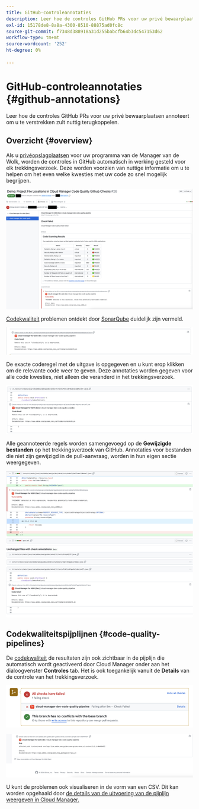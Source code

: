 ```yaml
---
title: GitHub-controleannotaties
description: Leer hoe de controles GitHub PRs voor uw privé bewaarplaatsen annoteert om u te verstrekken zult nuttig terugkoppelen.
exl-id: 15178de8-8a8a-4300-8510-88875ad0fc8c
source-git-commit: f7348d388918a31d255babcfb64b3dc547153d62
workflow-type: tm+mt
source-wordcount: '252'
ht-degree: 0%

---
```



# GitHub-controleannotaties {#github-annotations}

Leer hoe de controles GitHub PRs voor uw privé bewaarplaatsen annoteert om u te verstrekken zult nuttig terugkoppelen.

## Overzicht {#overview}

Als u [privéopslagplaatsen](private-repositories.md) voor uw programma van de Manager van de Wolk, worden de controles in GitHub automatisch in werking gesteld voor elk trekkingsverzoek. Deze worden voorzien van nuttige informatie om u te helpen om het even welke kwesties met uw code zo snel mogelijk begrijpen.

![Voorbeeld van GitHub-controleannotaties](assets/github-check-annotations.png)

[Codekwaliteit](/help/implementing/cloud-manager/code-quality-testing.md) problemen ontdekt door [SonarQube](/help/implementing/cloud-manager/custom-code-quality-rules.md) duidelijk zijn vermeld.

![Voorbeeld van een code-uitgifteaantekening](assets/github-check-annotations-example.png)

De exacte coderegel met de uitgave is opgegeven en u kunt erop klikken om de relevante code weer te geven. Deze annotaties worden gegeven voor alle code kwesties, niet alleen die veranderd in het trekkingsverzoek.

![Voorbeeld van een code-uitgifteaantekening](assets/github-check-annotations-example-code.png)

Alle geannoteerde regels worden samengevoegd op de **Gewijzigde bestanden** op het trekkingsverzoek van GitHub. Annotaties voor bestanden die niet zijn gewijzigd in de pull-aanvraag, worden in hun eigen sectie weergegeven.

![Voorbeeld van notities op tabblad gewijzigd bestand](assets/github-check-annotations-files-changed.png)

## Codekwaliteitspijplijnen {#code-quality-pipelines}

De [codekwaliteit](/help/implementing/cloud-manager/code-quality-testing.md) de resultaten zijn ook zichtbaar in de pijplijn die automatisch wordt geactiveerd door Cloud Manager onder aan het dialoogvenster **Controles** tab. Het is ook toegankelijk vanuit de **Details** van de controle van het trekkingsverzoek.

![Voorbeeld van annotaties](assets/github-check-annotations-code-quality.png)

![Voorbeeld van annotaties](assets/github-check-annotations-code-quality-2.png)

U kunt de problemen ook visualiseren in de vorm van een CSV. Dit kan worden opgehaald door [de details van de uitvoering van de pijplijn weergeven in Cloud Manager.](/help/implementing/cloud-manager/configuring-pipelines/managing-pipelines.md#view-details)
